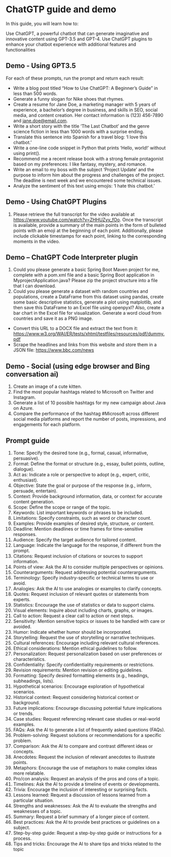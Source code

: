 # ChatGTP guide and demo
In this guide, you will learn how to:

Use ChatGPT, a powerful chatbot that can generate imaginative and innovative content using GPT-3.5 and GPT-4.
Use ChatGPT plugins to enhance your chatbot experience with additional features and functionalities

## Demo - Using GPT3.5

For each of these prompts, run the prompt and return each result:

- Write a blog post titled “How to Use ChatGPT: A Beginner’s Guide” in less than 500 words.
- Generate a funny slogan for Nike shoes that rhymes.
- Create a resume for Jane Doe, a marketing manager with 5 years of experience, a bachelor’s degree in business, and skills in SEO, social media, and content creation. Her contact information is (123) 456-7890 and jane.doe@email.com.
- Write a short story with the title ‘The Last Chatbot’ and the genre science fiction in less than 1000 words with a surprise ending.
- Translate this sentence into Spanish for a travel blog: ‘I love this chatbot.’
- Write a one-line code snippet in Python that prints ‘Hello, world!’ without using print().
- Recommend me a recent release book with a strong female protagonist based on my preferences: I like fantasy, mystery, and romance.
- Write an email to my boss with the subject ‘Project Update’ and the purpose to inform him about the progress and challenges of the project. The deadline is next week and we encountered some technical issues.
- Analyze the sentiment of this text using emojis: ‘I hate this chatbot.’

## Demo - Using ChatGPT Plugins

1. Please retrieve the full transcript for the video available at https://www.youtube.com/watch?v=ZHHUZyy_fOo. Once the transcript is available, provide a summary of the main points in the form of bulleted points with an emoji at the beginning of each point. Additionally, please include clickable timestamps for each point, linking to the corresponding moments in the video.

## Demo – ChatGPT Code Interpreter plugin

1. Could you please generate a basic Spring Boot Maven project for me, complete with a pom.xml file and a basic Spring Boot application in MyprojectApplication.java? Please zip the project structure into a file that I can download.
2. Could you please generate a dataset with random countries and populations, create a DataFrame from this dataset using pandas, create some basic descriptive statistics, generate a plot using matplotlib, and then save this DataFrame to an Excel file using openpyxl? Also, create a bar chart in the Excel file for visualization. Generate a word cloud from countries and save it as a PNG image.
- Convert this URL to a DOCX file and extract the text from it: https://www.w3.org/WAI/ER/tests/xhtml/testfiles/resources/pdf/dummy.pdf
- Scrape the headlines and links from this website and store them in a JSON file: https://www.bbc.com/news

## Demo - Social (using edge browser and Bing conversation ai)

1. Create an image of a cute kitten.
2. Find the most popular hashtags related to Microsoft on Twitter and Instagram.
3. Generate a list of 10 possible hashtags for my new campaign about Java on Azure.
4. Compare the performance of the hashtag #Microsoft across different social media platforms and report the number of posts, impressions, and engagements for each platform.


## Prompt guide
 
1.	Tone: Specify the desired tone (e.g., formal, casual, informative, persuasive).
2.	Format: Define the format or structure (e.g., essay, bullet points, outline, dialogue).
3.	Act as: Indicate a role or perspective to adopt (e.g., expert, critic, enthusiast).
4.	Objective: State the goal or purpose of the response (e.g., inform, persuade, entertain).
5.	Context: Provide background information, data, or context for accurate content generation.
6.	Scope: Define the scope or range of the topic.
7.	Keywords: List important keywords or phrases to be included.
8.	Limitations: Specify constraints, such as word or character count.
9.	Examples: Provide examples of desired style, structure, or content.
10.	Deadline: Mention deadlines or time frames for time-sensitive responses.
11.	Audience: Specify the target audience for tailored content.
12.	Language: Indicate the language for the response, if different from the prompt.
13.	Citations: Request inclusion of citations or sources to support information.
14.	Points of view: Ask the AI to consider multiple perspectives or opinions.
15.	Counterarguments: Request addressing potential counterarguments.
16.	Terminology: Specify industry-specific or technical terms to use or avoid.
17.	Analogies: Ask the AI to use analogies or examples to clarify concepts.
18.	Quotes: Request inclusion of relevant quotes or statements from experts.
19.	Statistics: Encourage the use of statistics or data to support claims.
20.	Visual elements: Inquire about including charts, graphs, or images.
21.	Call to action: Request a clear call to action or next steps.
22.	Sensitivity: Mention sensitive topics or issues to be handled with care or avoided.
23.	Humor: Indicate whether humor should be incorporated.
24.	Storytelling: Request the use of storytelling or narrative techniques.
25.	Cultural references: Encourage including relevant cultural references.
26.	Ethical considerations: Mention ethical guidelines to follow.
27.	Personalization: Request personalization based on user preferences or characteristics.
28.	Confidentiality: Specify confidentiality requirements or restrictions.
29.	Revision requirements: Mention revision or editing guidelines.
30.	Formatting: Specify desired formatting elements (e.g., headings, subheadings, lists).
31.	Hypothetical scenarios: Encourage exploration of hypothetical scenarios.
32.	Historical context: Request considering historical context or background.
33.	Future implications: Encourage discussing potential future implications or trends.
34.	Case studies: Request referencing relevant case studies or real-world examples.
35.	FAQs: Ask the AI to generate a list of frequently asked questions (FAQs).
36.	Problem-solving: Request solutions or recommendations for a specific problem.
37.	Comparison: Ask the AI to compare and contrast different ideas or concepts.
38.	Anecdotes: Request the inclusion of relevant anecdotes to illustrate points.
39.	Metaphors: Encourage the use of metaphors to make complex ideas more relatable.
40.	Pro/con analysis: Request an analysis of the pros and cons of a topic.
41.	Timelines: Ask the AI to provide a timeline of events or developments.
42.	Trivia: Encourage the inclusion of interesting or surprising facts.
43.	Lessons learned: Request a discussion of lessons learned from a particular situation.
44.	Strengths and weaknesses: Ask the AI to evaluate the strengths and weaknesses of a topic.
45.	Summary: Request a brief summary of a longer piece of content.
46.	Best practices: Ask the AI to provide best practices or guidelines on a subject.
47.	Step-by-step guide: Request a step-by-step guide or instructions for a process.
48.	Tips and tricks: Encourage the AI to share tips and tricks related to the topic
